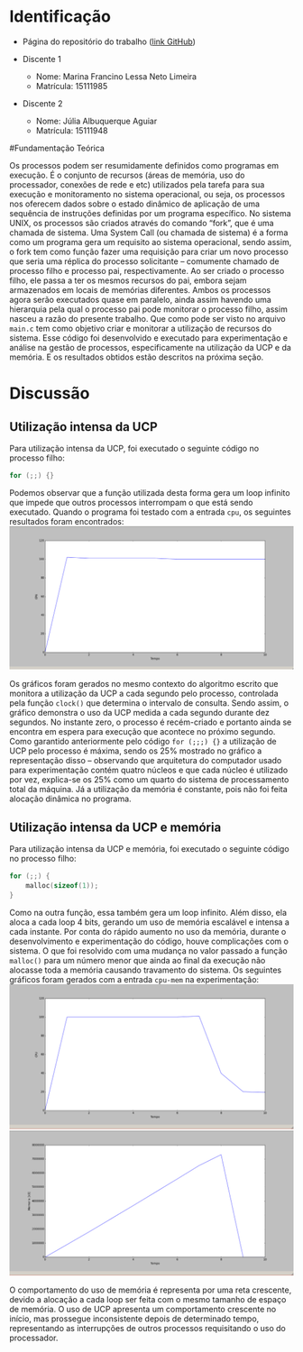 # Identificação

* Página do repositório do trabalho ([link GitHub](https://github.com/marinalimeira/2015.1-IAC-trabalho-pratico))

* Discente 1
	* Nome: Marina Francino Lessa Neto Limeira
	* Matrícula: 15111985
* Discente 2
	* Nome: Júlia Albuquerque Aguiar
	* Matrícula: 15111948

#Fundamentação Teórica

Os processos podem ser resumidamente definidos como programas em execução. É o conjunto de recursos (áreas de memória, uso do processador, conexões de rede e etc) utilizados pela tarefa para sua execução e monitoramento no sistema operacional, ou seja, os processos nos oferecem dados sobre o estado dinâmico de aplicação de uma sequência de instruções definidas por um programa específico.
No sistema UNIX, os processos são criados através do comando “fork”, que é uma chamada de sistema. Uma System Call (ou chamada de sistema) é a forma como um programa gera um requisito ao sistema operacional, sendo assim, o fork tem como função fazer uma requisição para criar um novo processo que seria uma réplica do processo solicitante – comumente chamado de processo filho e processo pai, respectivamente. 
Ao ser criado o processo filho, ele passa a ter os mesmos recursos do pai, embora sejam armazenados em locais de memórias diferentes. Ambos os processos agora serão executados quase em paralelo, ainda assim havendo uma hierarquia pela qual o processo pai pode monitorar o processo filho, assim nasceu a razão do presente trabalho. Que como pode ser visto no arquivo ```main.c``` tem como objetivo criar e monitorar a utilização de recursos do sistema. Esse código foi desenvolvido e executado para experimentação e análise na gestão de processos, especificamente na utilização da UCP e da memória. E os resultados obtidos estão descritos na próxima seção.

# Discussão

## Utilização intensa da UCP

Para utilização intensa da UCP, foi executado o seguinte código no processo filho:

```c
for (;;) {}

```

Podemos observar que a função utilizada desta forma gera um loop infinito que impede que outros processos interrompam o que está sendo executado. Quando o programa foi testado com a entrada ```cpu```, os seguintes resultados foram encontrados:
![cpu](img/cpu.png)


Os gráficos foram gerados no mesmo contexto do algoritmo escrito que monitora a utilização da UCP a cada segundo pelo processo, controlada pela função ```clock()``` que determina o intervalo de consulta. Sendo assim, o gráfico demonstra o uso da UCP medida a cada segundo durante dez segundos. No instante zero, o processo é recém-criado e portanto ainda se encontra em espera para execução que acontece no próximo segundo. Como garantido anteriormente pelo código ```for (;;;) {}```  a utilização de UCP pelo processo é máxima, sendo os 25% mostrado no gráfico a representação disso – observando que arquitetura do computador usado para experimentação contém  quatro núcleos e que cada núcleo é utilizado por vez, explica-se os 25% como um quarto do sistema de processamento total da máquina. Já a utilização da memória é constante, pois não foi feita alocação dinâmica no programa.


## Utilização intensa da UCP e memória

Para utilização intensa da UCP e memória, foi executado o seguinte código no processo filho:

```c
for (;;) {
    malloc(sizeof(1));
}
```

Como na outra função, essa também gera um loop infinito. Além disso, ela aloca a cada loop 4 bits, gerando um uso de memória escalável e intensa a cada instante. Por conta do rápido aumento no uso da memória, durante o desenvolvimento e experimentação do código, houve complicações com o sistema. O que foi resolvido com uma mudança no valor passado a função ```malloc()``` para um número menor que ainda ao final da execução não alocasse toda a memória causando travamento do sistema. Os seguintes gráficos foram gerados com a entrada ```cpu-mem``` na experimentação:
![cpu-mem](img/cpu-mem1.png)
![cpu-mem](img/cpu-mem2.png)

O comportamento do uso de memória é representa por uma reta crescente, devido a alocação a cada loop ser feita com o mesmo tamanho de espaço de memória. O uso de UCP apresenta um comportamento crescente no início, mas prossegue inconsistente depois de determinado tempo, representando as interrupções de outros processos requisitando o uso do processador. 



